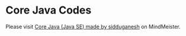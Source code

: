 # Core Java Codes
<!--<iframe width="600" height="400" frameBorder="0" src="https://www.mindmeister.com/maps/public_map_shell/3067400300/core-java-java-se-made-by-sidduganesh?width=600&height=400&z=auto&no_share=1&no_logo=1" scrolling="no" style="overflow:hidden;margin-bottom:5px">Your browser is not able to display frames. -->Please visit <a href="https://www.mindmeister.com/3067400300/core-java-java-se-made-by-sidduganesh" target="_blank">Core Java (Java SE) made by sidduganesh</a> on MindMeister.
